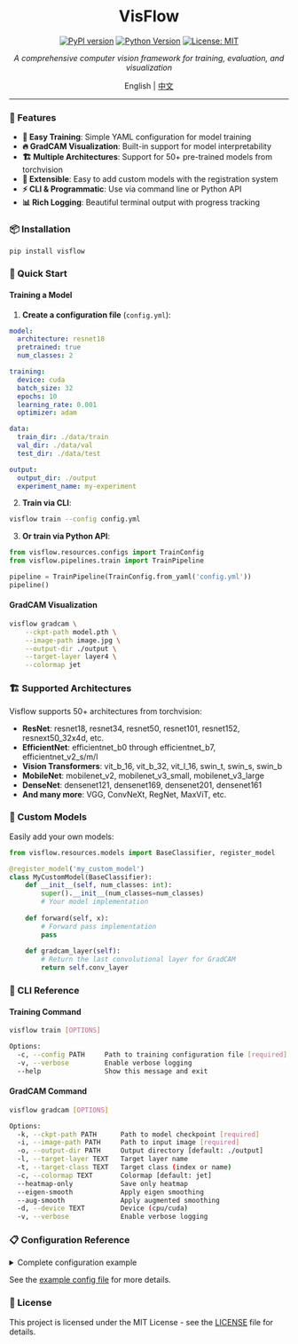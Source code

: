 <div align="center">
<h1>VisFlow</h1>

[![PyPI version](https://badge.fury.io/py/visflow.svg)](https://badge.fury.io/py/visflow)
[![Python Version](https://img.shields.io/pypi/pyversions/visflow)](https://pypi.org/project/visflow/)
[![License: MIT](https://img.shields.io/badge/License-MIT-yellow.svg)](https://opensource.org/licenses/MIT)

*A comprehensive computer vision framework for training, evaluation, and visualization*

English | [中文](README.zh-CN.md)

</div>

---
### 🚀 Features

- **🎯 Easy Training**: Simple YAML configuration for model training
- **🔥 GradCAM Visualization**: Built-in support for model interpretability  
- **🏗️ Multiple Architectures**: Support for 50+ pre-trained models from torchvision
- **🎨 Extensible**: Easy to add custom models with the registration system
- **⚡ CLI & Programmatic**: Use via command line or Python API
- **📊 Rich Logging**: Beautiful terminal output with progress tracking

### 📦 Installation

```bash
pip install visflow
```

### 🎯 Quick Start

#### Training a Model

1. **Create a configuration file** (`config.yml`):

```yaml
model:
  architecture: resnet18
  pretrained: true
  num_classes: 2

training:
  device: cuda
  batch_size: 32
  epochs: 10
  learning_rate: 0.001
  optimizer: adam

data:
  train_dir: ./data/train
  val_dir: ./data/val
  test_dir: ./data/test

output:
  output_dir: ./output
  experiment_name: my-experiment
```

2. **Train via CLI**:
```bash
visflow train --config config.yml
```

3. **Or train via Python API**:
```python
from visflow.resources.configs import TrainConfig
from visflow.pipelines.train import TrainPipeline

pipeline = TrainPipeline(TrainConfig.from_yaml('config.yml'))
pipeline()
```

#### GradCAM Visualization

```bash
visflow gradcam \
    --ckpt-path model.pth \
    --image-path image.jpg \
    --output-dir ./output \
    --target-layer layer4 \
    --colormap jet
```

### 🏗️ Supported Architectures

Visflow supports 50+ architectures from torchvision:

- **ResNet**: resnet18, resnet34, resnet50, resnet101, resnet152, resnext50_32x4d, etc.
- **EfficientNet**: efficientnet_b0 through efficientnet_b7, efficientnet_v2_s/m/l
- **Vision Transformers**: vit_b_16, vit_b_32, vit_l_16, swin_t, swin_s, swin_b
- **MobileNet**: mobilenet_v2, mobilenet_v3_small, mobilenet_v3_large
- **DenseNet**: densenet121, densenet169, densenet201, densenet161
- **And many more**: VGG, ConvNeXt, RegNet, MaxViT, etc.

### 🎨 Custom Models

Easily add your own models:

```python
from visflow.resources.models import BaseClassifier, register_model

@register_model('my_custom_model')
class MyCustomModel(BaseClassifier):
    def __init__(self, num_classes: int):
        super().__init__(num_classes=num_classes)
        # Your model implementation
        
    def forward(self, x):
        # Forward pass implementation
        pass
        
    def gradcam_layer(self):
        # Return the last convolutional layer for GradCAM
        return self.conv_layer
```

### 📖 CLI Reference

#### Training Command
```bash
visflow train [OPTIONS]

Options:
  -c, --config PATH     Path to training configuration file [required]
  -v, --verbose         Enable verbose logging
  --help                Show this message and exit
```

#### GradCAM Command
```bash
visflow gradcam [OPTIONS]

Options:
  -k, --ckpt-path PATH      Path to model checkpoint [required]
  -i, --image-path PATH     Path to input image [required]
  -o, --output-dir PATH     Output directory [default: ./output]
  -l, --target-layer TEXT   Target layer name
  -t, --target-class TEXT   Target class (index or name)
  -c, --colormap TEXT       Colormap [default: jet]
  --heatmap-only            Save only heatmap
  --eigen-smooth            Apply eigen smoothing
  --aug-smooth              Apply augmented smoothing
  -d, --device TEXT         Device (cpu/cuda)
  -v, --verbose             Enable verbose logging
```

### 📋 Configuration Reference

<details>
<summary>Complete configuration example</summary>

```yaml
logging:
  backend: native  # Options: native, loguru
  loglevel: info   # Options: debug, info, warning, error, critical

seed: 42

model:
  architecture: resnet18
  pretrained: true
  num_classes: 2
  weights_path: ~  # Optional custom weights

training:
  device: cuda
  shuffle: true
  batch_size: 32
  weighted_sampling: false
  drop_last: false
  epochs: 10
  learning_rate: 0.001
  momentum: 0.9
  weight_decay: 0.0001
  optimizer: adam  # Options: sgd, adam, adamw
  lr_scheduler: ~  # Options: step, cosine, plateau
  early_stopping: true
  early_stopping_patience: 5
  label_smoothing: 0.0

testing:
  batch_size: 32

data:
  train_dir: ./data/train
  val_dir: ./data/val
  test_dir: ./data/test
  num_workers: 4
  pin_memory: false

resize:
  size: 224
  interpolation: bicubic
  antialias: true

normalization:
  enabled: true
  mean: [0.485, 0.456, 0.406]
  std: [0.229, 0.224, 0.225]

augmentation:
  horizontal_flip:
    enabled: true
    p: 0.5
  rotation:
    enabled: false
    degrees: 30
  color_jitter:
    enabled: false
    brightness: 0.2
    contrast: 0.2
    saturation: 0.2
    hue: 0.1
  # ... more augmentation options

output:
  output_dir: ./output
  experiment_name: vision-research
  checkpoint_frequency: 10
```

</details>

See the [example config file](.config.example.yml) for more details.

### 📄 License

This project is licensed under the MIT License - see the [LICENSE](LICENSE) file for details.
